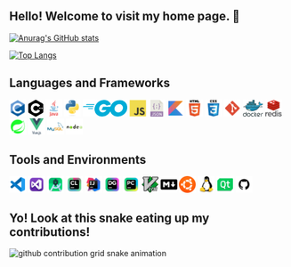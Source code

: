 ## Hello! Welcome to visit my home page. 👋

<!-- a ✨ _special_ ✨ repository because its `README.md` (this file) appears on your GitHub profile.

Here are some ideas to get you started:

- 🔭 I’m currently working on ...
- 🌱 I’m currently learning ...
- 👯 I’m looking to collaborate on ...
- 🤔 I’m looking for help with ...
- 💬 Ask me about ...
- 📫 How to reach me: ...
- 😄 Pronouns: ...
- ⚡ Fun fact: ...
-->

[![Anurag's GitHub stats](https://github-readme-stats.vercel.app/api?username=caiscoding&count_private=true&show_icons=true&theme=light)](https://github.com/anuraghazra/github-readme-stats)

[![Top Langs](https://github-readme-stats.vercel.app/api/top-langs/?username=caiscoding&layout=compact&hide=javascript,jupyter%20notebook)](https://github.com/anuraghazra/github-readme-stats)

## Languages and Frameworks

<code><img height="30" src="https://raw.githubusercontent.com/caiscoding/ImageCollection1/main/icon/c_512.png" alt="C" title="C"></code>
<code><img height="30" src="https://raw.githubusercontent.com/caiscoding/ImageCollection1/main/icon/cpp_512.png" alt="C++" title="C++"></code>
<code><img height="30" src="https://raw.githubusercontent.com/caiscoding/ImageCollection1/main/icon/java_512.png" alt="Java" title="Java"></code>
<code><img height="30" src="https://raw.githubusercontent.com/caiscoding/ImageCollection1/main/icon/python_512.png" alt="Python" title="Python"></code>
<code><img height="30" src="https://raw.githubusercontent.com/caiscoding/ImageCollection1/main/icon/golang_512.png" alt="Golang" title="Golang"></code>
<code><img height="30" src="https://raw.githubusercontent.com/caiscoding/ImageCollection1/main/icon/javascript_512.png" alt="JavaScript" title="JavaScript"></code>
<code><img height="30" src="https://raw.githubusercontent.com/caiscoding/ImageCollection1/main/icon/json_512.png" alt="JSON" title="JSON"></code>
<code><img height="30" src="https://raw.githubusercontent.com/caiscoding/ImageCollection1/main/icon/kotlin_512.png" alt="Kotlin" title="Kotlin"></code>
<code><img height="30" src="https://raw.githubusercontent.com/caiscoding/ImageCollection1/main/icon/html5_512.png" alt="HTML5" title="HTML5"></code>
<code><img height="30" src="https://raw.githubusercontent.com/caiscoding/ImageCollection1/main/icon/css3_512.png" alt="CSS3" title="CSS3"></code>
<code><img height="30" src="https://raw.githubusercontent.com/caiscoding/ImageCollection1/main/icon/git_512.png" alt="Git" title="Git"></code>
<code><img height="30" src="https://raw.githubusercontent.com/caiscoding/ImageCollection1/main/icon/docker_512.png" alt="Docker" title="Docker"></code>
<code><img height="30" src="https://raw.githubusercontent.com/caiscoding/ImageCollection1/main/icon/redis_512.png" alt="redis" title="redis"></code>
<code><img height="30" src="https://raw.githubusercontent.com/caiscoding/ImageCollection1/main/icon/springboot_512.png" alt="SpringBoot" title="SpringBoot"></code>
<code><img height="30" src="https://raw.githubusercontent.com/caiscoding/ImageCollection1/main/icon/vuejs_512.png" alt="Vue" title="Vue"></code>
<code><img height="30" src="https://raw.githubusercontent.com/caiscoding/ImageCollection1/main/icon/mysql_512.png" alt="MySQL" title="MySQL"></code>
<code><img height="30" src="https://raw.githubusercontent.com/caiscoding/ImageCollection1/main/icon/nodejs_512.png" alt="Node.js" title="Node.js"></code>

## Tools and Environments

<code><img height="30" src="https://raw.githubusercontent.com/caiscoding/ImageCollection1/main/icon/vscode_512.png" alt="VSCode" title="VSCode"></code>
<code><img height="30" src="https://raw.githubusercontent.com/caiscoding/ImageCollection1/main/icon/visual_studio_512.png" alt="Visual Studio" title="Visual Studio"></code>
<code><img height="30" src="https://raw.githubusercontent.com/caiscoding/ImageCollection1/main/icon/android_studio_512.png" alt="Android Studio" title="Android Studio"></code>
<code><img height="30" src="https://raw.githubusercontent.com/caiscoding/ImageCollection1/main/icon/intellij_clion_512.png" alt="CLion" title="CLion"></code>
<code><img height="30" src="https://raw.githubusercontent.com/caiscoding/ImageCollection1/main/icon/intellij_idea_512.png" alt="IDEA" title="IDEA"></code>
<code><img height="30" src="https://raw.githubusercontent.com/caiscoding/ImageCollection1/main/icon/intellij_datagrip_512.png" alt="DataGrip" title="DataGrip"></code>
<code><img height="30" src="https://raw.githubusercontent.com/caiscoding/ImageCollection1/main/icon/intellij_pycharm_512.png" alt="PyCharm" title="PyCharm"></code>
<code><img height="30" src="https://raw.githubusercontent.com/caiscoding/ImageCollection1/main/icon/vim_512.png" alt="Vim" title="Vim"></code>
<code><img height="30" src="https://raw.githubusercontent.com/caiscoding/ImageCollection1/main/icon/markdown_512.png" alt="Markdown" title="MarkDown"></code>
<code><img height="30" src="https://raw.githubusercontent.com/caiscoding/ImageCollection1/main/icon/ubuntu_512.png" alt="Ubuntu" title="Ubuntu"></code>
<code><img height="30" src="https://raw.githubusercontent.com/caiscoding/ImageCollection1/main/icon/linux_512.png" alt="Linux" title="Linux"></code>
<code><img height="30" src="https://raw.githubusercontent.com/caiscoding/ImageCollection1/main/icon/qt_512.png" alt="Qt" title="Qt"></code>
<code><img height="30" src="https://raw.githubusercontent.com/caiscoding/ImageCollection1/main/icon/github_512.png" alt="GitHub" title="GitHub"></code>

## Yo! Look at this snake eating up my contributions!

![github contribution grid snake animation](https://raw.githubusercontent.com/caiscoding/caiscoding/main/assets/github-contribution-grid-snake.svg)
